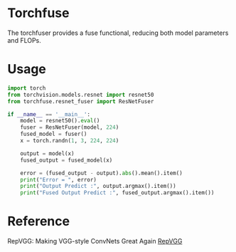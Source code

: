 # Torchfuse

The torchfuser provides a fuse functional, reducing both model parameters and FLOPs.

# Usage

```Python
import torch
from torchvision.models.resnet import resnet50
from torchfuse.resnet_fuser import ResNetFuser

if __name__ == '__main__':
    model = resnet50().eval()
    fuser = ResNetFuser(model, 224)
    fused_model = fuser()
    x = torch.randn(1, 3, 224, 224)

    output = model(x)
    fused_output = fused_model(x)

    error = (fused_output - output).abs().mean().item()
    print("Error = ", error)
    print("Output Predict :", output.argmax().item())
    print("Fused Output Predict :", fused_output.argmax().item())
```

# Reference

RepVGG: Making VGG-style ConvNets Great Again
[RepVGG](https://arxiv.org/pdf/2101.03697.pdf)
